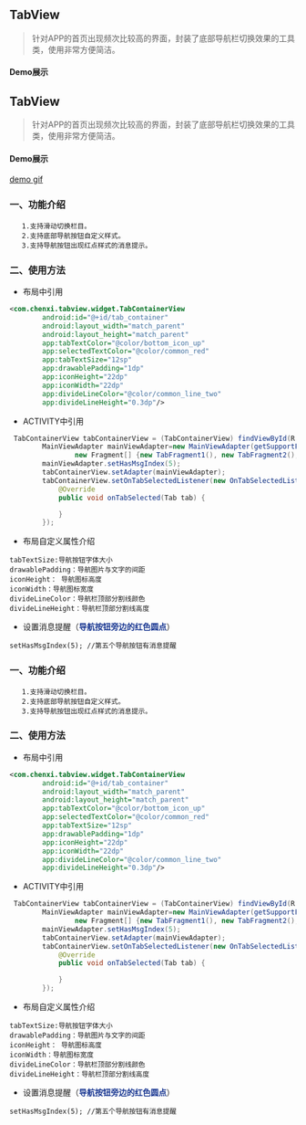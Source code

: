 ## TabView
>针对APP的首页出现频次比较高的界面，封装了底部导航栏切换效果的工具类，使用非常方便简洁。

#### Demo展示
## TabView
>针对APP的首页出现频次比较高的界面，封装了底部导航栏切换效果的工具类，使用非常方便简洁。

#### Demo展示
[demo gif](https://raw.githubusercontent.com/Louis2014/MarkdownPhotos/master/photos/tabview.gif)

### 一、功能介绍
       1.支持滑动切换栏目。
       2.支持底部导航按钮自定义样式。
       3.支持导航按钮出现红点样式的消息提示。
       
### 二、使用方法 
  * 布局中引用

```xml
<com.chenxi.tabview.widget.TabContainerView
        android:id="@+id/tab_container"
        android:layout_width="match_parent"
        android:layout_height="match_parent"
        app:tabTextColor="@color/bottom_icon_up"
        app:selectedTextColor="@color/common_red"
        app:tabTextSize="12sp"
        app:drawablePadding="1dp"
        app:iconHeight="22dp"
        app:iconWidth="22dp"
        app:divideLineColor="@color/common_line_two"
        app:divideLineHeight="0.3dp"/>
```
  * ACTIVITY中引用
 
```java
 TabContainerView tabContainerView = (TabContainerView) findViewById(R.id.tab_container);
        MainViewAdapter mainViewAdapter=new MainViewAdapter(getSupportFragmentManager(),
                new Fragment[] {new TabFragment1(), new TabFragment2(),new TabFragment3(), new TabFragment4(),new TabFragment5()});
        mainViewAdapter.setHasMsgIndex(5);
        tabContainerView.setAdapter(mainViewAdapter);
        tabContainerView.setOnTabSelectedListener(new OnTabSelectedListener() {
            @Override
            public void onTabSelected(Tab tab) {

            }
        });
```
* 布局自定义属性介绍

```
tabTextSize:导航按钮字体大小
drawablePadding：导航图片与文字的间距
iconHeight： 导航图标高度
iconWidth：导航图标宽度
divideLineColor：导航栏顶部分割线颜色
divideLineHeight：导航栏顶部分割线高度
```
* 设置消息提醒（<font color=#183691>**导航按钮旁边的红色圆点**</font>）

```
setHasMsgIndex(5); //第五个导航按钮有消息提醒
```

	

### 一、功能介绍
       1.支持滑动切换栏目。
       2.支持底部导航按钮自定义样式。
       3.支持导航按钮出现红点样式的消息提示。
       
### 二、使用方法 
  * 布局中引用

```xml
<com.chenxi.tabview.widget.TabContainerView
        android:id="@+id/tab_container"
        android:layout_width="match_parent"
        android:layout_height="match_parent"
        app:tabTextColor="@color/bottom_icon_up"
        app:selectedTextColor="@color/common_red"
        app:tabTextSize="12sp"
        app:drawablePadding="1dp"
        app:iconHeight="22dp"
        app:iconWidth="22dp"
        app:divideLineColor="@color/common_line_two"
        app:divideLineHeight="0.3dp"/>
```
  * ACTIVITY中引用
 
```java
 TabContainerView tabContainerView = (TabContainerView) findViewById(R.id.tab_container);
        MainViewAdapter mainViewAdapter=new MainViewAdapter(getSupportFragmentManager(),
                new Fragment[] {new TabFragment1(), new TabFragment2(),new TabFragment3(), new TabFragment4(),new TabFragment5()});
        mainViewAdapter.setHasMsgIndex(5);
        tabContainerView.setAdapter(mainViewAdapter);
        tabContainerView.setOnTabSelectedListener(new OnTabSelectedListener() {
            @Override
            public void onTabSelected(Tab tab) {

            }
        });
```
* 布局自定义属性介绍

```
tabTextSize:导航按钮字体大小
drawablePadding：导航图片与文字的间距
iconHeight： 导航图标高度
iconWidth：导航图标宽度
divideLineColor：导航栏顶部分割线颜色
divideLineHeight：导航栏顶部分割线高度
```
* 设置消息提醒（<font color=#183691>**导航按钮旁边的红色圆点**</font>）

```
setHasMsgIndex(5); //第五个导航按钮有消息提醒
```

	
